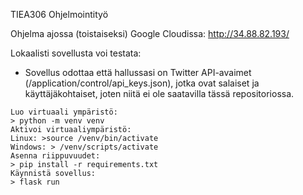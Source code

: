 TIEA306 Ohjelmointityö

Ohjelma ajossa (toistaiseksi) Google Cloudissa: http://34.88.82.193/

Lokaalisti sovellusta voi testata:
- Sovellus odottaa että hallussasi on Twitter API-avaimet (/application/control/api_keys.json), jotka ovat salaiset ja käyttäjäkohtaiset, joten niitä ei ole saatavilla tässä repositoriossa.

```
Luo virtuaali ympäristö:
> python -m venv venv
Aktivoi virtuaaliympäristö:
Linux: >source /venv/bin/activate
Windows: > /venv/scripts/activate
Asenna riippuvuudet:
> pip install -r requirements.txt
Käynnistä sovellus:
> flask run

```
